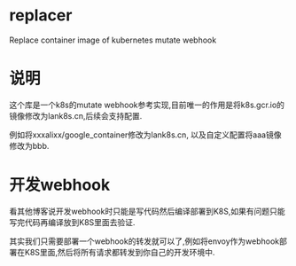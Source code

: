 # replacer

Replace container image of kubernetes mutate webhook

# 说明 

这个库是一个k8s的mutate webhook参考实现,目前唯一的作用是将k8s.gcr.io的镜像修改为lank8s.cn,后续会支持配置.

例如将xxxalixx/google_container修改为lank8s.cn, 以及自定义配置将aaa镜像修改为bbb.  

# 开发webhook

看其他博客说开发webhook时只能是写代码然后编译部署到K8S,如果有问题只能写完代码再编译放到K8S里面去验证.  

其实我们只需要部署一个webhook的转发就可以了,例如将envoy作为webhook部署在K8S里面,然后将所有请求都转发到你自己的开发环境中.
